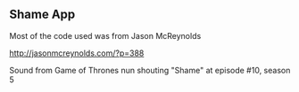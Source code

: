 ## Shame App

Most of the code used was from Jason McReynolds

http://jasonmcreynolds.com/?p=388

Sound from Game of Thrones nun shouting "Shame" at episode #10, season 5
